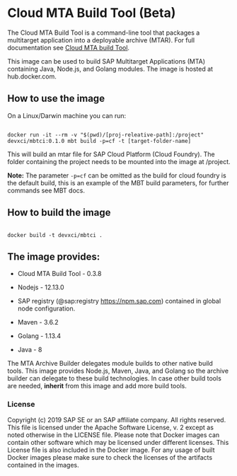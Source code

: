 # Cloud MTA Build Tool (Beta)


The Cloud MTA Build Tool is a command-line tool that packages a multitarget application into a deployable archive (MTAR). For full documentation see [Cloud MTA build Tool](https://hub.docker.com/r/devxci/mbtci).


This image can be used to build SAP Multitarget Applications (MTA) containing Java, Node.js, and Golang modules. The image is hosted at hub.docker.com.



## How to use the image



On a Linux/Darwin machine you can run:

```

docker run -it --rm -v "$(pwd)/[proj-releative-path]:/project" devxci/mbtci:0.1.0 mbt build -p=cf -t [target-folder-name]

```


This will build an mtar file for SAP Cloud Platform (Cloud Foundry). The folder containing the project needs to be mounted into the image at /project.


<b>Note:</b> The parameter `-p=cf` can be omitted as the build for cloud foundry is the default build, this is an example of the MBT build parameters, for further commands see MBT docs.


## How to build the image

```

docker build -t devxci/mbtci .

```

## The image provides:


- Cloud MTA Build Tool - 0.3.8

- Nodejs - 12.13.0

- SAP registry (@sap:registry https://npm.sap.com) contained in global node configuration.

- Maven - 3.6.2

- Golang - 1.13.4

- Java - 8



The MTA Archive Builder delegates module builds to other native build tools. This image provides Node.js, Maven, Java, and Golang so the archive builder can delegate to these build technologies. In case other build tools are needed, <b>inherit</b> from this image and add more build tools.



### License


Copyright (c) 2019 SAP SE or an SAP affiliate company. All rights reserved. This file is licensed under the Apache Software License, v. 2 except as noted otherwise in the LICENSE file.
Please note that Docker images can contain other software which may be licensed under different licenses. This License file is also included in the Docker image. For any usage of built Docker images please make sure to check the licenses of the artifacts contained in the images.